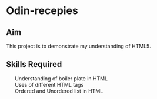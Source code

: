 # Odin-recepies
## Aim
This project is to demonstrate my understanding of HTML5.
## Skills Required
<ul>
    <l1>Understanding of boiler plate in HTML</li><br>
    <l1>Uses of different HTML tags</li><br>
    <l1>Ordered and Unordered list in HTML</li>
    
</ul>